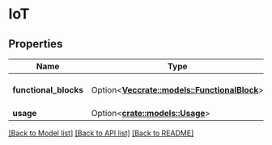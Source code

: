 # IoT

## Properties

Name | Type | Description | Notes
------------ | ------------- | ------------- | -------------
**functional_blocks** | Option<[**Vec<crate::models::FunctionalBlock>**](FunctionalBlock.md)> |  | [optional][default to []]
**usage** | Option<[**crate::models::Usage**](Usage.md)> |  | [optional]

[[Back to Model list]](../README.md#documentation-for-models) [[Back to API list]](../README.md#documentation-for-api-endpoints) [[Back to README]](../README.md)


